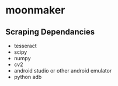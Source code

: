 # moonmaker

## Scraping Dependancies

- tesseract
- scipy
- numpy
- cv2
- android studio or other android emulator
- python adb